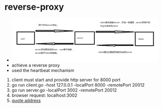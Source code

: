 # reverse-proxy

- ![](./res/describe.png)
- achieve a reverse proxy
- used the heartbeat mechanism


1. client must start and provide http server for 8000 port
2. go run client.go -host 127.0.0.1 -localPort 8000 -remotePort 20012
3. go run server.go -localPort 3002 -remotePort 20012
4. browser request: localhost:3002
5. [quote address](https://gitee.com/wapai/chuantou)